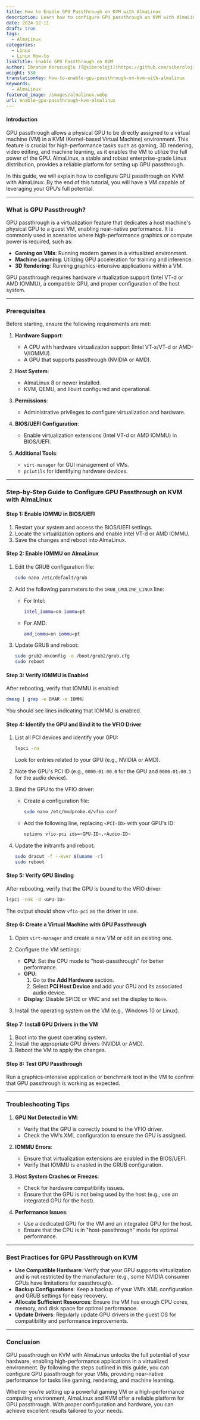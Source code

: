 ```yaml
---
title: How to Enable GPU Passthrough on KVM with AlmaLinux
description: Learn how to configure GPU passthrough on KVM with AlmaLinux. A step-by-step guide to enable high-performance virtualization with minimal setup.
date: 2024-12-11
draft: true
tags:
  - AlmaLinux
categories:
  - Linux
  - Linux How-to
linkTitle: Enable GPU Passthrough on KVM
author: İbrahim Korucuoğlu ([@siberoloji](https://github.com/siberoloji))
weight: 530
translationKey: how-to-enable-gpu-passthrough-on-kvm-with-almalinux
keywords:
  - AlmaLinux
featured_image: /images/almalinux.webp
url: enable-gpu-passthrough-kvm-almalinux
---
```

#### Introduction

GPU passthrough allows a physical GPU to be directly assigned to a virtual machine (VM) in a KVM (Kernel-based Virtual Machine) environment. This feature is crucial for high-performance tasks such as gaming, 3D rendering, video editing, and machine learning, as it enables the VM to utilize the full power of the GPU. AlmaLinux, a stable and robust enterprise-grade Linux distribution, provides a reliable platform for setting up GPU passthrough.

In this guide, we will explain how to configure GPU passthrough on KVM with AlmaLinux. By the end of this tutorial, you will have a VM capable of leveraging your GPU’s full potential.

---

### What is GPU Passthrough?

GPU passthrough is a virtualization feature that dedicates a host machine's physical GPU to a guest VM, enabling near-native performance. It is commonly used in scenarios where high-performance graphics or compute power is required, such as:

- **Gaming on VMs**: Running modern games in a virtualized environment.
- **Machine Learning**: Utilizing GPU acceleration for training and inference.
- **3D Rendering**: Running graphics-intensive applications within a VM.

GPU passthrough requires hardware virtualization support (Intel VT-d or AMD IOMMU), a compatible GPU, and proper configuration of the host system.

---

### Prerequisites

Before starting, ensure the following requirements are met:

1. **Hardware Support**:
   - A CPU with hardware virtualization support (Intel VT-x/VT-d or AMD-V/IOMMU).
   - A GPU that supports passthrough (NVIDIA or AMD).

2. **Host System**:
   - AlmaLinux 8 or newer installed.
   - KVM, QEMU, and libvirt configured and operational.

3. **Permissions**:
   - Administrative privileges to configure virtualization and hardware.

4. **BIOS/UEFI Configuration**:
   - Enable virtualization extensions (Intel VT-d or AMD IOMMU) in BIOS/UEFI.

5. **Additional Tools**:
   - `virt-manager` for GUI management of VMs.
   - `pciutils` for identifying hardware devices.

---

### Step-by-Step Guide to Configure GPU Passthrough on KVM with AlmaLinux

#### Step 1: Enable IOMMU in BIOS/UEFI

1. Restart your system and access the BIOS/UEFI settings.
2. Locate the virtualization options and enable Intel VT-d or AMD IOMMU.
3. Save the changes and reboot into AlmaLinux.

#### Step 2: Enable IOMMU on AlmaLinux

1. Edit the GRUB configuration file:

   ```bash
   sudo nano /etc/default/grub
   ```

2. Add the following parameters to the `GRUB_CMDLINE_LINUX` line:
   - For Intel:

     ```bash
     intel_iommu=on iommu=pt
     ```

   - For AMD:

     ```bash
     amd_iommu=on iommu=pt
     ```

3. Update GRUB and reboot:

   ```bash
   sudo grub2-mkconfig -o /boot/grub2/grub.cfg
   sudo reboot
   ```

#### Step 3: Verify IOMMU is Enabled

After rebooting, verify that IOMMU is enabled:

```bash
dmesg | grep -e DMAR -e IOMMU
```

You should see lines indicating that IOMMU is enabled.

#### Step 4: Identify the GPU and Bind it to the VFIO Driver

1. List all PCI devices and identify your GPU:

   ```bash
   lspci -nn
   ```

   Look for entries related to your GPU (e.g., NVIDIA or AMD).

2. Note the GPU's PCI ID (e.g., `0000:01:00.0` for the GPU and `0000:01:00.1` for the audio device).

3. Bind the GPU to the VFIO driver:
   - Create a configuration file:

     ```bash
     sudo nano /etc/modprobe.d/vfio.conf
     ```

   - Add the following line, replacing `<PCI-ID>` with your GPU's ID:

     ```bash
     options vfio-pci ids=<GPU-ID>,<Audio-ID>
     ```

4. Update the initramfs and reboot:

   ```bash
   sudo dracut -f --kver $(uname -r)
   sudo reboot
   ```

#### Step 5: Verify GPU Binding

After rebooting, verify that the GPU is bound to the VFIO driver:

```bash
lspci -nnk -d <GPU-ID>
```

The output should show `vfio-pci` as the driver in use.

#### Step 6: Create a Virtual Machine with GPU Passthrough

1. Open `virt-manager` and create a new VM or edit an existing one.
2. Configure the VM settings:
   - **CPU**: Set the CPU mode to "host-passthrough" for better performance.
   - **GPU**:
     1. Go to the **Add Hardware** section.
     2. Select **PCI Host Device** and add your GPU and its associated audio device.
   - **Display**: Disable SPICE or VNC and set the display to `None`.

3. Install the operating system on the VM (e.g., Windows 10 or Linux).

#### Step 7: Install GPU Drivers in the VM

1. Boot into the guest operating system.
2. Install the appropriate GPU drivers (NVIDIA or AMD).
3. Reboot the VM to apply the changes.

#### Step 8: Test GPU Passthrough

Run a graphics-intensive application or benchmark tool in the VM to confirm that GPU passthrough is working as expected.

---

### Troubleshooting Tips

1. **GPU Not Detected in VM**:
   - Verify that the GPU is correctly bound to the VFIO driver.
   - Check the VM’s XML configuration to ensure the GPU is assigned.

2. **IOMMU Errors**:
   - Ensure that virtualization extensions are enabled in the BIOS/UEFI.
   - Verify that IOMMU is enabled in the GRUB configuration.

3. **Host System Crashes or Freezes**:
   - Check for hardware compatibility issues.
   - Ensure that the GPU is not being used by the host (e.g., use an integrated GPU for the host).

4. **Performance Issues**:
   - Use a dedicated GPU for the VM and an integrated GPU for the host.
   - Ensure that the CPU is in "host-passthrough" mode for optimal performance.

---

### Best Practices for GPU Passthrough on KVM

- **Use Compatible Hardware**: Verify that your GPU supports virtualization and is not restricted by the manufacturer (e.g., some NVIDIA consumer GPUs have limitations for passthrough).
- **Backup Configurations**: Keep a backup of your VM’s XML configuration and GRUB settings for easy recovery.
- **Allocate Sufficient Resources**: Ensure the VM has enough CPU cores, memory, and disk space for optimal performance.
- **Update Drivers**: Regularly update GPU drivers in the guest OS for compatibility and performance improvements.

---

### Conclusion

GPU passthrough on KVM with AlmaLinux unlocks the full potential of your hardware, enabling high-performance applications in a virtualized environment. By following the steps outlined in this guide, you can configure GPU passthrough for your VMs, providing near-native performance for tasks like gaming, rendering, and machine learning.

Whether you’re setting up a powerful gaming VM or a high-performance computing environment, AlmaLinux and KVM offer a reliable platform for GPU passthrough. With proper configuration and hardware, you can achieve excellent results tailored to your needs.
